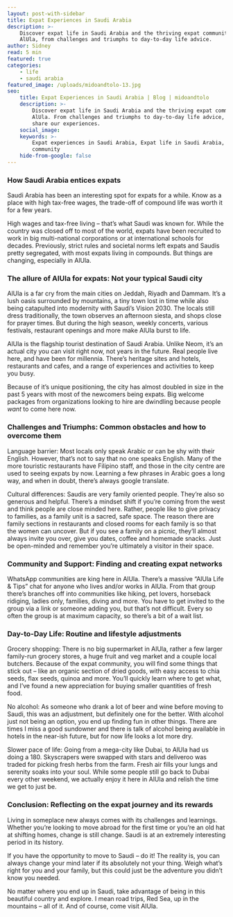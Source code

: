 ```yaml
---
layout: post-with-sidebar
title: Expat Experiences in Saudi Arabia
description: >-
    Discover expat life in Saudi Arabia and the thriving expat community in
    AlUla, from challenges and triumphs to day-to-day life advice.
author: Sidney
read: 5 min
featured: true
categories:
    - life
    - saudi arabia
featured_image: /uploads/midoandtolo-13.jpg
seo:
    title: Expat Experiences in Saudi Arabia | Blog | midoandtolo
    description: >-
        Discover expat life in Saudi Arabia and the thriving expat community in
        AlUla. From challenges and triumphs to day-to-day life advice, let us
        share our experiences.
    social_image:
    keywords: >-
        Expat experiences in Saudi Arabia, Expat life in Saudi Arabia, expat
        community
    hide-from-google: false
---
```

### **How Saudi Arabia entices expats**

Saudi Arabia has been an interesting spot for expats for a while. Know as a place with high tax-free wages, the trade-off of compound life was worth it for a few years.

High wages and tax-free living – that’s what Saudi was known for. While the country was closed off to most of the world, expats have been recruited to work in big multi-national corporations or at international schools for decades. Previously, strict rules and societal norms left expats and Saudis pretty segregated, with most expats living in compounds. But things are changing, especially in AlUla.

### **The allure of AlUla for expats:** Not your typical Saudi city

AlUla is a far cry from the main cities on Jeddah, Riyadh and Dammam. It’s a lush oasis surrounded by mountains, a tiny town lost in time while also being catapulted into modernity with Saudi’s Vision 2030. The locals still dress traditionally, the town observes an afternoon siesta, and shops close for prayer times. But during the high season, weekly concerts, various festivals, restaurant openings and more make AlUla burst to life.

AlUla is the flagship tourist destination of Saudi Arabia. Unlike Neom, it’s an actual city you can visit right now, not years in the future. Real people live here, and have been for millennia. There’s heritage sites and hotels, restaurants and cafes, and a range of experiences and activities to keep you busy.

Because of it’s unique positioning, the city has almost doubled in size in the past 5 years with most of the newcomers being expats. Big welcome packages from organizations looking to hire are dwindling because people *want* to come here now.

### **Challenges and Triumphs**: Common obstacles and how to overcome them

Language barrier: Most locals only speak Arabic or can be shy with their English. However, that’s not to say that no one speaks English. Many of the more touristic restaurants have Filipino staff, and those in the city centre are used to seeing expats by now. Learning a few phrases in Arabic goes a long way, and when in doubt, there’s always google translate.

Cultural differences: Saudis are very family oriented people. They’re also so generous and helpful. There’s a mindset shift if you’re coming from the west and think people are close minded here. Rather, people like to give privacy to families, as a family unit is a sacred, safe space. The reason there are family sections in restaurants and closed rooms for each family is so that the women can uncover. But if you see a family on a picnic, they’ll almost always invite you over, give you dates, coffee and homemade snacks. Just be open-minded and remember you’re ultimately a visitor in their space.

### **Community and Support**: Finding and creating expat networks

WhatsApp communities are king here in AlUla. There’s a massive “AlUla Life & Tips” chat for anyone who lives and/or works in AlUla. From that group there’s branches off into communities like hiking, pet lovers, horseback ridiging, ladies only, families, diving and more. You have to get invited to the group via a link or someone adding you, but that’s not difficult. Every so often the group is at maximum capacity, so there’s a bit of a wait list.

### **Day-to-Day Life**: Routine and lifestyle adjustments

Grocery shopping: There is no big supermarket in AlUla, rather a few larger family-run grocery stores, a huge fruit and veg market and a couple local butchers. Because of the expat community, you will find some things that stick out – like an organic section of dried goods, with easy access to chia seeds, flax seeds, quinoa and more. You’ll quickly learn where to get what, and I’ve found a new appreciation for buying smaller quantities of fresh food.

No alcohol: As someone who drank a lot of beer and wine before moving to Saudi, this was an adjustment, but definitely one for the better. With alcohol just not being an option, you end up finding fun in other things. There are times I miss a good sundowner and there is talk of alcohol being available in hotels in the near-ish future, but for now life looks a lot more dry.

Slower pace of life: Going from a mega-city like Dubai, to AlUla had us doing a 180. Skyscrapers were swapped with stars and deliveroo was traded for picking fresh herbs from the farm. Fresh air fills your lungs and serenity soaks into your soul. While some people still go back to Dubai every other weekend, we actually enjoy it here in AlUla and relish the time we get to just be.

### **Conclusion**: Reflecting on the expat journey and its rewards

Living in someplace new always comes with its challenges and learnings. Whether you’re looking to move abroad for the first time or you’re an old hat at shifting homes, change is still change. Saudi is at an extremely interesting period in its history.

If you have the opportunity to move to Saudi – do it! The reality is, you can always change your mind later if its absolutely not your thing. Weigh what’s right for you and your family, but this could just be the adventure you didn’t know you needed.

No matter where you end up in Saudi, take advantage of being in this beautiful country and explore. I mean road trips, Red Sea, up in the mountains – all of it. And of course, come visit AlUla.

&nbsp;